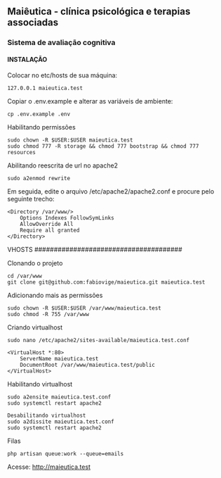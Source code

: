## Maiêutica - clínica psicológica e terapias associadas

### Sistema de avaliação cognitiva

#### INSTALAÇÃO

Colocar no etc/hosts de sua máquina:
```
127.0.0.1 maieutica.test
```

Copiar o .env.example e alterar as variáveis de ambiente:
```
cp .env.example .env
```

Habilitando permissões
```
sudo chown -R $USER:$USER maieutica.test
sudo chmod 777 -R storage && chmod 777 bootstrap && chmod 777 resources
```

Abilitando reescrita de url no apache2
```
sudo a2enmod rewrite
```

Em seguida, edite o arquivo /etc/apache2/apache2.conf e procure pelo seguinte trecho:
```
<Directory /var/www/>
    Options Indexes FollowSymLinks
    AllowOverride All
    Require all granted
</Directory>
```

VHOSTS
######################################

Clonando o projeto
```
cd /var/www
git clone git@github.com:fabiovige/maieutica.git maieutica.test
```

Adicionando mais as permissões
```
sudo chown -R $USER:$USER /var/www/maieutica.test
sudo chmod -R 755 /var/www
```

Criando virtualhost
```
sudo nano /etc/apache2/sites-available/maieutica.test.conf

<VirtualHost *:80>
    ServerName maieutica.test
    DocumentRoot /var/www/maieutica.test/public
</VirtualHost>
```

Habilitando virtualhost
```
sudo a2ensite maieutica.test.conf
sudo systemctl restart apache2
```

```
Desabilitando virtualhost
sudo a2dissite maieutica.test.conf
sudo systemctl restart apache2
```

Filas
```
php artisan queue:work --queue=emails
```

Acesse:
http://maieutica.test


